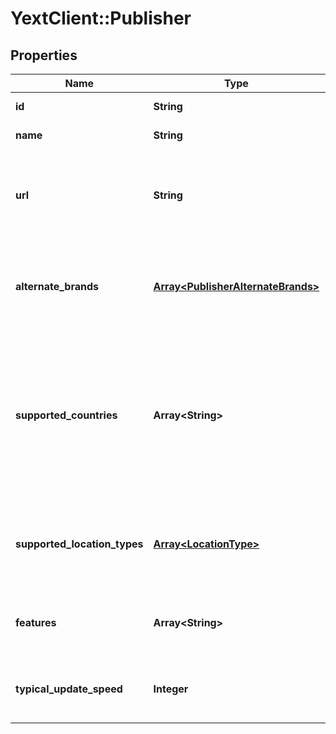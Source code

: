 # YextClient::Publisher

## Properties
Name | Type | Description | Notes
------------ | ------------- | ------------- | -------------
**id** | **String** | Publisher ID | [optional] 
**name** | **String** | Publisher name | [optional] 
**url** | **String** | Publisher home page. Will link to Apple App Store for mobile-only apps | [optional] 
**alternate_brands** | [**Array&lt;PublisherAlternateBrands&gt;**](PublisherAlternateBrands.md) | List of Publisher&#39;s alternate brands where listings are syndicated | [optional] 
**supported_countries** | **Array&lt;String&gt;** | List of countries where this Publisher publishes listings. Countries are denoted by ISO 3166 2-letter country codes | [optional] 
**supported_location_types** | [**Array&lt;LocationType&gt;**](LocationType.md) | List of Location types that are supported by this Publisher | [optional] 
**features** | **Array&lt;String&gt;** | List of features supported by this Publisher | [optional] 
**typical_update_speed** | **Integer** | Typical speed for updates to go live, in seconds | [optional] 


